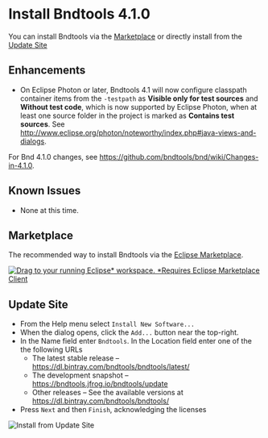 ---
---


# Install Bndtools 4.1.0

You can install Bndtools via the [Marketplace](#marketplace) or directly install from the [Update Site](#update-site)

## Enhancements

* On Eclipse Photon or later, Bndtools 4.1 will now configure classpath container items from the `-testpath`
as **Visible only for test sources** and **Without test code**, which is now supported by Eclipse Photon, 
when at least one source folder in the project is marked as **Contains test sources**. 
See <http://www.eclipse.org/photon/noteworthy/index.php#java-views-and-dialogs>.

For Bnd 4.1.0 changes, see <https://github.com/bndtools/bnd/wiki/Changes-in-4.1.0>.

## Known Issues

* None at this time.

## Marketplace

The recommended way to install Bndtools via the [Eclipse Marketplace](https://marketplace.eclipse.org/content/bndtools).

<a href="http://marketplace.eclipse.org/marketplace-client-intro?mpc_install=1220" class="drag" title="Drag to your running Eclipse* workspace. *Requires Eclipse Marketplace Client"><img typeof="foaf:Image" class="img-responsive" src="https://marketplace.eclipse.org/sites/all/themes/solstice/public/images/marketplace/btn-install.png" alt="Drag to your running Eclipse* workspace. *Requires Eclipse Marketplace Client" /></a>


## Update Site

* From the Help menu select `Install New Software...` 
* When the dialog opens, click the `Add...` button near the top-right.
* In the Name field enter `Bndtools`. In the Location field enter one of the the following URLs
  * The latest stable release – <https://dl.bintray.com/bndtools/bndtools/latest/>
  * The development snapshot – <https://bndtools.jfrog.io/bndtools/update>
  * Other releases – See the available versions at <https://dl.bintray.com/bndtools/bndtools/>
* Press `Next` and then `Finish`, acknowledging the licenses

![Install from Update Site](https://media.giphy.com/media/3Fd626YjfdFpPnLmug/giphy.gif)

